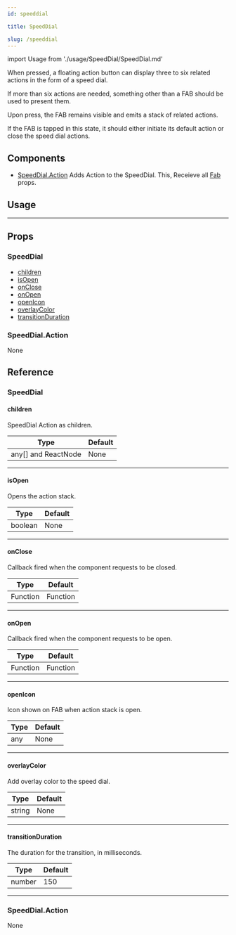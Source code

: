 ```yaml
---
id: speeddial

title: SpeedDial

slug: /speeddial
---
```


import Usage from './usage/SpeedDial/SpeedDial.md'

When pressed, a floating action button can display three to six related actions in the form of a speed dial.

If more than six actions are needed, something other than a FAB should be used to present them.

Upon press, the FAB remains visible and emits a stack of related actions.

If the FAB is tapped in this state, it should either initiate its default action or close the speed dial actions.

## Components

- [SpeedDial.Action](#speeddialaction)
  Adds Action to the SpeedDial.
  This, Receieve all [Fab](fab#props) props.

## Usage

<Usage />

---

## Props

### SpeedDial

- [children](#children)
- [isOpen](#isopen)
- [onClose](#onclose)
- [onOpen](#onopen)
- [openIcon](#openicon)
- [overlayColor](#overlaycolor)
- [transitionDuration](#transitionduration)

### SpeedDial.Action

None

## Reference

### SpeedDial

#### children

SpeedDial Action as children.

| Type                | Default |
| ------------------- | ------- |
| any[] and ReactNode | None    |

---

#### isOpen

Opens the action stack.

| Type    | Default |
| ------- | ------- |
| boolean | None    |

---

#### onClose

Callback fired when the component requests to be closed.

| Type     | Default  |
| -------- | -------- |
| Function | Function |

---

#### onOpen

Callback fired when the component requests to be open.

| Type     | Default  |
| -------- | -------- |
| Function | Function |

---

#### openIcon

Icon shown on FAB when action stack is open.

| Type | Default |
| ---- | ------- |
| any  | None    |

---

#### overlayColor

Add overlay color to the speed dial.

| Type   | Default |
| ------ | ------- |
| string | None    |

---

#### transitionDuration

The duration for the transition, in milliseconds.

| Type   | Default |
| ------ | ------- |
| number | 150     |

---

### SpeedDial.Action

None
